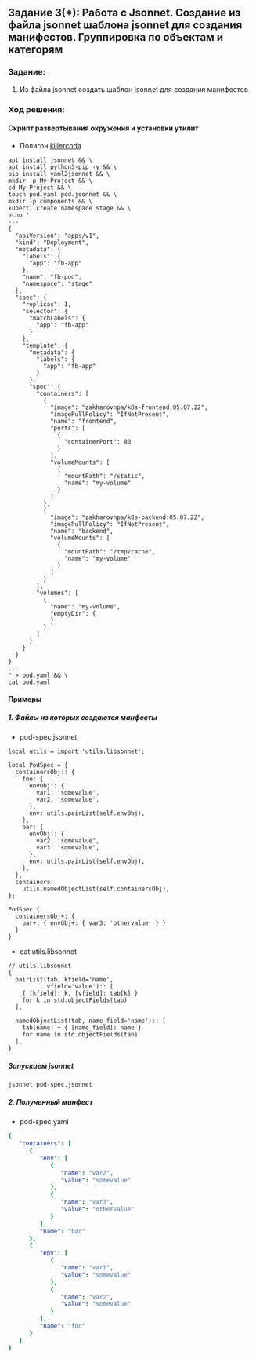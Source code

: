 ## Задание 3(*): Работа с Jsonnet. Создание из файла jsonnet шаблона jsonnet для создания манифестов. Группировка по объектам и категорям

### Задание:
1. Из файла jsonnet создать шаблон jsonnet для создания манифестов

### Ход решения:

#### Скрипт развертывания окружения и установки утилит
* Полигон [killercoda](https://killercoda.com/playgrounds/scenario/kubernetes)
```
apt install jsonnet && \
apt install python3-pip -y && \
pip install yaml2jsonnet && \
mkdir -p My-Project && \
cd My-Project && \
touch pod.yaml pod.jsonnet && \
mkdir -p components && \
kubectl create namespace stage && \
echo "
---
{
  "apiVersion": "apps/v1",
  "kind": "Deployment",
  "metadata": {
    "labels": {
      "app": "fb-app"
    },
    "name": "fb-pod",
    "namespace": "stage"
  },
  "spec": {
    "replicas": 1,
    "selector": {
      "matchLabels": {
        "app": "fb-app"
      }
    },
    "template": {
      "metadata": {
        "labels": {
          "app": "fb-app"
        }
      },
      "spec": {
        "containers": [
          {
            "image": "zakharovnpa/k8s-frontend:05.07.22",
            "imagePullPolicy": "IfNotPresent",
            "name": "frontend",
            "ports": [
              {
                "containerPort": 80
              }
            ],
            "volumeMounts": [
              {
                "mountPath": "/static",
                "name": "my-volume"
              }
            ]
          },
          {
            "image": "zakharovnpa/k8s-backend:05.07.22",
            "imagePullPolicy": "IfNotPresent",
            "name": "backend",
            "volumeMounts": [
              {
                "mountPath": "/tmp/cache",
                "name": "my-volume"
              }
            ]
          }
        ],
        "volumes": [
          {
            "name": "my-volume",
            "emptyDir": {
            }
          }
        ]
      }
    }
  }
}
...
" > pod.yaml && \
cat pod.yaml

```
#### Примеры
##### 1. Файлы из которых создаются манфесты
* pod-spec.jsonnet
``` 
local utils = import 'utils.libsonnet';

local PodSpec = {
  containersObj:: {
    foo: {
      envObj:: {
        var1: 'somevalue',
        var2: 'somevalue',
      },
      env: utils.pairList(self.envObj),
    },
    bar: {
      envObj:: {
        var2: 'somevalue',
        var3: 'somevalue',
      },
      env: utils.pairList(self.envObj),
    },
  },
  containers:
    utils.namedObjectList(self.containersObj),
};

PodSpec {
  containersObj+: {
    bar+: { envObj+: { var3: 'othervalue' } }
  }
}
```
* cat utils.libsonnet 
```
// utils.libsonnet
{
  pairList(tab, kfield='name',
           vfield='value'):: [
    { [kfield]: k, [vfield]: tab[k] }
    for k in std.objectFields(tab)
  ],

  namedObjectList(tab, name_field='name'):: [
    tab[name] + { [name_field]: name }
    for name in std.objectFields(tab)
  ],
}
```
##### Запускаем jsonnet
```
jsonnet pod-spec.jsonnet 
```


##### 2. Полученный манфест
* pod-spec.yaml 

```yml
{
   "containers": [
      {
         "env": [
            {
               "name": "var2",
               "value": "somevalue"
            },
            {
               "name": "var3",
               "value": "othervalue"
            }
         ],
         "name": "bar"
      },
      {
         "env": [
            {
               "name": "var1",
               "value": "somevalue"
            },
            {
               "name": "var2",
               "value": "somevalue"
            }
         ],
         "name": "foo"
      }
   ]
}
```
